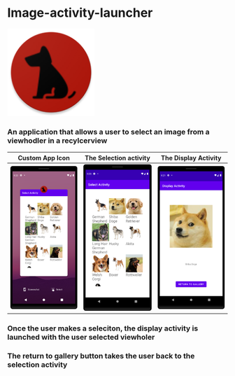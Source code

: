# Image-activity-launcher

<img src=".\app\src\main\res\mipmap-xxxhdpi\ic_launcher_round.png?raw=true" width="200">

### An application that allows a user to select an image from a viewhodler in a recylcerview

| Custom App Icon  | The Selection activity  | The Display Activity  |
|---|---|---|
| <img src="app.png?raw=true" width="200">  | <img src="select.png?raw=true" width="200">  | <img src="display.png?raw=true" width="200"> |

### Once the user makes a seleciton, the display activity is launched with the user selected viewholer

### The return to gallery button takes the user back to the selection activity


  